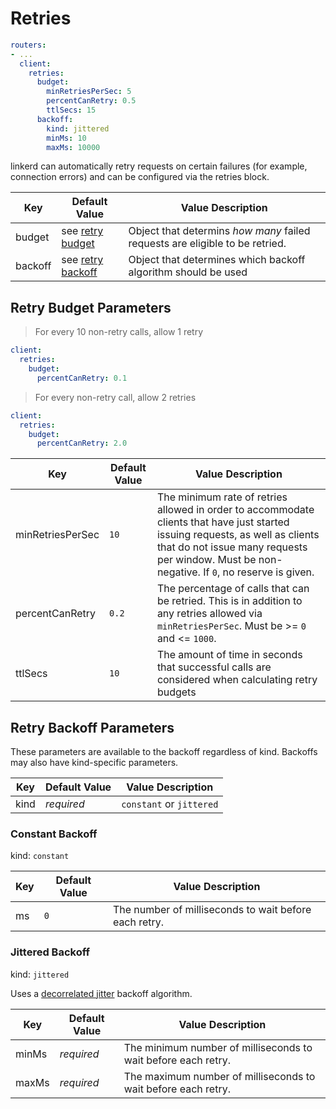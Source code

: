# Retries

```yaml
routers:
- ...
  client:
    retries:
      budget:
        minRetriesPerSec: 5
        percentCanRetry: 0.5
        ttlSecs: 15
      backoff:
        kind: jittered
        minMs: 10
        maxMs: 10000
```

linkerd can automatically retry requests on certain failures (for example,
connection errors) and can be configured via the retries block.

Key | Default Value | Value Description
--- | ------------- | -----------------
budget | see [retry budget](#retry-budget-parameters) | Object that determins _how many_ failed requests are eligible to be retried.
backoff | see [retry backoff](#retry-backoff-parameters) | Object that determines which backoff algorithm should be used


## Retry Budget Parameters

> For every 10 non-retry calls, allow 1 retry

```yaml
client:
  retries:
    budget:
      percentCanRetry: 0.1
```

> For every non-retry call, allow 2 retries

```yaml
client:
  retries:
    budget:
      percentCanRetry: 2.0
```

Key | Default Value | Value Description
--- | ------------- | -----------------
minRetriesPerSec | `10` | The minimum rate of retries allowed in order to accommodate clients that have just started issuing requests, as well as clients that do not issue many requests per window. Must be non-negative. If `0`, no reserve is given.
percentCanRetry | `0.2` | The percentage of calls that can be retried. This is in addition to any retries allowed via `minRetriesPerSec`.  Must be >= `0` and <= `1000`.
ttlSecs | `10` | The amount of time in seconds that successful calls are considered when calculating retry budgets

## Retry Backoff Parameters

<aside class="notice">
These parameters are available to the backoff regardless of kind. Backoffs may also have kind-specific parameters.
</aside>

Key | Default Value | Value Description
--- | ------------- | -----------------
kind | _required_ | `constant` or `jittered`

### Constant Backoff

kind: `constant`

Key | Default Value | Value Description
--- | ------------- | -----------------
ms | `0` | The number of milliseconds to wait before each retry.

### Jittered Backoff

kind: `jittered`

Uses a [decorrelated jitter](http://www.awsarchitectureblog.com/2015/03/backoff.html) backoff algorithm.

Key | Default Value | Value Description
--- | ------------- | -----------------
minMs | _required_ | The minimum number of milliseconds to wait before each retry.
maxMs | _required_ | The maximum number of milliseconds to wait before each retry.


